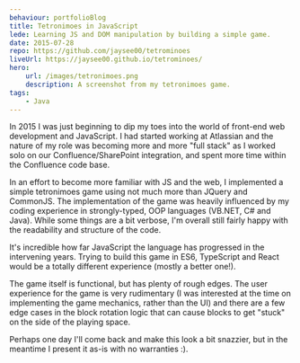 ```yaml
---
behaviour: portfolioBlog
title: Tetronimoes in JavaScript
lede: Learning JS and DOM manipulation by building a simple game.
date: 2015-07-28
repo: https://github.com/jaysee00/tetrominoes
liveUrl: https://jaysee00.github.io/tetrominoes/
hero:
    url: /images/tetronimoes.png
    description: A screenshot from my tetronimoes game.
tags:
    - Java
---    
```

In 2015 I was just beginning to dip my toes into the world of front-end web development and JavaScript. I had started working at Atlassian and the nature of my role was becoming more and more "full stack" as I worked solo on our Confluence/SharePoint integration, and spent more time within the Confluence code base.

In an effort to become more familiar with JS and the web, I implemented a simple tetronimoes game using not much more than JQuery and CommonJS. The implementation of the game was heavily influenced by my coding experience in strongly-typed, OOP languages (VB.NET, C# and Java). While some things are a bit verbose, I'm overall still fairly happy with the readability and structure of the code. 

It's incredible how far JavaScript the language has progressed in the intervening years. Trying to build this game in ES6, TypeScript and React would be a totally different experience (mostly a better one!).

The game itself is functional, but has plenty of rough edges. The user experience for the game is very rudimentary (I was interested at the time on implementing the game mechanics, rather than the UI) and there are a few edge cases in the block rotation logic that can cause blocks to get "stuck" on the side of the playing space. 

Perhaps one day I'll come back and make this look a bit snazzier, but in the meantime I present it as-is with no warranties :).
